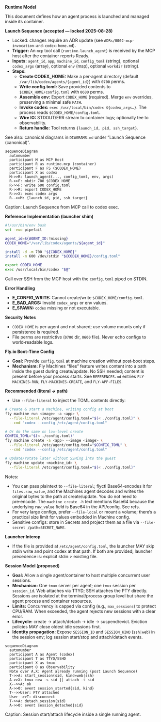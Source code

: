 **Runtime Model**

This document defines how an agent process is launched and managed inside its container.

**Launch Sequence (accepted — locked 2025-08-28)**

- Locked: changes require an ADR update (see `ADRs/0002-mcp-invocation-and-codex-home.md`).
- **Trigger:** An `mcp` tool call (`runtime.launch_agent`) is received by the MCP host after the
  container reports Ready.
- **Inputs:** `agent_id`, `app`, `machine_id`, `config_toml` (string), optional `codex_args`
  (array), optional `env` (map), optional `workdir` (string).
- **Steps:**
  - **Create CODEX_HOME:** Make a per‑agent directory (default `/var/lib/codex/agents/{agent_id}`)
    with `0700` perms.
  - **Write config.toml:** Save provided contents to `$CODEX_HOME/config.toml` with `0600` perms.
  - **Assemble env:** Export `CODEX_HOME` (required). Merge `env` overrides, preserving a minimal
    safe `PATH`.
  - **Invoke codex:** `exec /usr/local/bin/codex ${codex_args…}`. The process reads
    `$CODEX_HOME/config.toml`.
  - **Wire IO:** STDOUT/ERR stream to container logs; optionally tee to observability.
  - **Return handle:** Tool returns `{launch_id, pid, ssh_target}`.

See also: canonical diagrams in `DIAGRAMS.md` under “Launch Sequence (canonical)”.

```mermaid
sequenceDiagram
  autonumber
  participant M as MCP Host
  participant R as runtime.mcp (container)
  participant F as FS ($CODEX_HOME)
  participant X as codex
  M->>R: launch_agent(..., config_toml, env, args)
  R->>F: mkdir 700 $CODEX_HOME
  R->>F: write 600 config.toml
  R->>R: export CODEX_HOME
  R->>X: exec codex args
  R-->>M: {launch_id, pid, ssh_target}
```

Caption: Launch Sequence from MCP call to codex exec.

**Reference Implementation (launcher shim)**

```bash
#!/usr/bin/env bash
set -euo pipefail

agent_id=${AGENT_ID:?missing}
CODEX_HOME="/var/lib/codex/agents/${agent_id}"

install -d -m 700 "${CODEX_HOME}"
install -m 600 /dev/stdin "${CODEX_HOME}/config.toml"

export CODEX_HOME
exec /usr/local/bin/codex "$@"
```

Call over SSH from the MCP host with the `config.toml` piped on STDIN.

**Error Handling**

- **E_CONFIG_WRITE:** Cannot create/write `$CODEX_HOME/config.toml`.
- **E_BAD_ARGS:** Invalid `codex_args` or env values.
- **E_SPAWN:** `codex` missing or not executable.

**Security Notes**

- `CODEX_HOME` is per‑agent and not shared; use volume mounts only if persistence is required.
- File perms are restrictive (`0700` dir, `0600` file). Never echo configs to world‑readable logs.

**Fly.io Boot‑Time Config**

- **Goal:** Provide `config.toml` at machine creation without post‑boot steps.
- **Mechanism:** Fly Machines “files” feature writes content into a path inside the guest during
  create/update. No SSH needed; content is present before your process starts. See `REFERENCES.md`
  entries `FLY-MACHINES-RUN`, `FLY-MACHINES-CREATE`, and `FLY-APP-FILES`.

**Recommended (literal → path)**

- Use `--file-literal` to inject the TOML contents directly:

```bash
# Create & start a Machine, writing config at boot
fly machine run <image> -a <app> \
  --file-literal /etc/agent/config.toml="$(< ./config.toml)" \
  --cmd "codex --config /etc/agent/config.toml"

# Or do the same on low-level create
CONFIG_TOML="$(< ./config.toml)"
fly machine create -a <app> --image <image> \
  --file-literal /etc/agent/config.toml="$CONFIG_TOML" \
  --cmd "codex --config /etc/agent/config.toml"

# Update/rotate later without SSHing into the guest
fly machine update <machine_id> \
  --file-literal /etc/agent/config.toml="$(< ./config.toml)"
```

Notes:

- You can pass plaintext to `--file-literal`; flyctl Base64‑encodes it for `files.raw_value`, and
  the Machines agent decodes and writes the original bytes to the path at create/update. You do not
  need to pre‑encode. The `machine create -h` text mentions Base64 because the underlying
  `raw_value` field is Base64 in the API/config. See refs.
- For very large configs, prefer `--file-local` or mount a volume; there’s a practical size limit
  for values embedded in Machine config.
- Sensitive configs: store in Secrets and project them as a file via
  `--file-secret /path=SECRET_NAME`.

**Launcher Interop**

- If the file is provided at `/etc/agent/config.toml`, the launcher MAY skip stdin write and point
  codex at that path. If both are provided, launcher precedence is: explicit stdin > existing file.

**Session Model (proposed)**

- **Goal:** Allow a single agent/container to host multiple concurrent user sessions.
- **Mechanism:** One `tmux` server per agent; one `tmux` session per `session_id`. Web attaches via
  TTYD; SSH attaches the PTY directly. Sessions are isolated at the terminal/process group level but
  share the agent process and container resources.
- **Limits:** Concurrency is capped via config (e.g., `max_sessions`) to protect CPU/RAM. When
  exceeded, the agent rejects new sessions with a clear error.
- **Lifecycle:** create → attach/detach → idle → suspend/evict. Eviction policies MAY close oldest
  idle sessions first.
- **Identity propagation:** Expose `SESSION_ID` and `SESSION_KIND` (`ssh|web`) in the session env;
  log session start/stop and attach/detach events.

```mermaid
sequenceDiagram
  autonumber
  participant A as Agent (codex)
  participant T as TTYD/SSHD
  participant X as tmux
  participant O as Observability
  Note over A,X: Agent already running (post Launch Sequence)
  T->>A: start_session(sid, kind=web|ssh)
  A->>X: tmux new -s sid || attach -t sid
  X-->>A: ok
  A->>O: event session_started{sid, kind}
  T-->>User: PTY attached
  User-->>T: disconnect
  T->>A: detach_session(sid)
  A->>O: event session_detached{sid}
```

Caption: Session start/attach lifecycle inside a single running agent.
